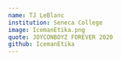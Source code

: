 ```yaml
---
name: TJ LeBlanc
institution: Seneca College
image: IcemanEtika.png
quote: JOYCONBOYZ FOREVER 2020
github: IcemanEtika
---
```

